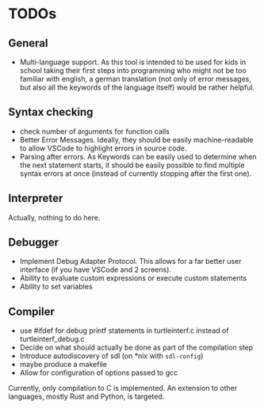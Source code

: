 # TODOs

## General

* Multi-language support. As this tool is intended to be used for
  kids in school taking their first steps into programming who might
  not be too familiar with english, a german translation
  (not only of error messages, but also all the keywords of the language itself)
  would be rather helpful.

## Syntax checking

* check number of arguments for function calls
* Better Error Messages. Ideally, they should be easily
  machine-readable to allow VSCode to highlight errors in source code.
* Parsing after errors. As Keywords can be easily used to determine
  when the next statement starts, it should be easily possible to
  find multiple syntax errors at once (instead of currently stopping
  after the first one).

## Interpreter

Actually, nothing to do here.

## Debugger

* Implement Debug Adapter Protocol. This allows for a far better user interface
  (if you have VSCode and 2 screens).
* Ability to evaluate custom expressions or execute custom statements
* Ability to set variables

## Compiler

* use #ifdef for debug printf statements in turtleinterf.c instead of turtleinterf_debug.c
* Decide on what should actually be done as part of the compilation step
* Introduce autodiscovery of sdl (on *nix with `sdl-config`)
* maybe produce a makefile
* Allow for configuration of options passed to gcc

Currently, only compilation to C is implemented. An extension to other
languages, mostly Rust and Python, is targeted.